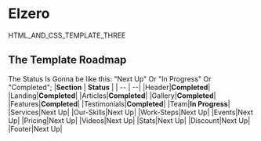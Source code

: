 # Elzero
HTML_AND_CSS_TEMPLATE_THREE

## The Template Roadmap
The Status Is Gonna be like this: "Next Up" Or "In Progress" Or "Completed";
|**Section** | **Status** |
| -- | --|
|Header|**Completed**| 
|Landing|**Completed**| 
|Articles|**Completed**| 
|Gallery|**Completed**| 
|Features|**Completed**| 
|Testimonials|**Completed**| 
|Team|**In Progress**| 
|Services|Next Up| 
|Our-Skills|Next Up| 
|Work-Steps|Next Up| 
|Events|Next Up| 
|Pricing|Next Up| 
|Videos|Next Up| 
|Stats|Next Up| 
|Discount|Next Up| 
|Footer|Next Up| 
